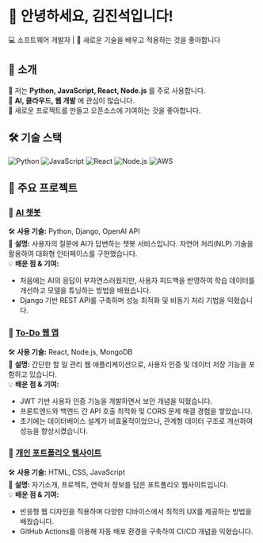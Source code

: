 # 👋 안녕하세요, 김진석입니다!
💻 소프트웨어 개발자 | 🚀 새로운 기술을 배우고 적용하는 것을 좋아합니다

## 🚀 소개
🔹 저는 **Python, JavaScript, React, Node.js** 를 주로 사용합니다.  
🔹 **AI, 클라우드, 웹 개발** 에 관심이 많습니다.  
🔹 새로운 프로젝트를 만들고 오픈소스에 기여하는 것을 좋아합니다.  

## 🛠 기술 스택
![Python](https://img.shields.io/badge/Python-3776AB?style=for-the-badge&logo=python&logoColor=white)
![JavaScript](https://img.shields.io/badge/JavaScript-F7DF1E?style=for-the-badge&logo=javascript&logoColor=black)
![React](https://img.shields.io/badge/React-61DAFB?style=for-the-badge&logo=react&logoColor=black)
![Node.js](https://img.shields.io/badge/Node.js-339933?style=for-the-badge&logo=nodedotjs&logoColor=white)
![AWS](https://img.shields.io/badge/AWS-232F3E?style=for-the-badge&logo=amazon-aws&logoColor=white)

## 📌 주요 프로젝트
### 🔹 [AI 챗봇](https://github.com/kimdeveloper/ai-chatbot)
🛠 **사용 기술:** Python, Django, OpenAI API  
📄 **설명:** 사용자의 질문에 AI가 답변하는 챗봇 서비스입니다. 자연어 처리(NLP) 기술을 활용하여 대화형 인터페이스를 구현했습니다.  
💡 **배운 점 & 기여:**
   - 처음에는 AI의 응답이 부자연스러웠지만, 사용자 피드백을 반영하여 학습 데이터를 개선하고 모델을 튜닝하는 방법을 배웠습니다.
   - Django 기반 REST API를 구축하며 성능 최적화 및 비동기 처리 기법을 익혔습니다.

### 🔹 [To-Do 웹 앱](https://github.com/kimdeveloper/todo-app)
🛠 **사용 기술:** React, Node.js, MongoDB  
📄 **설명:** 간단한 할 일 관리 웹 애플리케이션으로, 사용자 인증 및 데이터 저장 기능을 포함하고 있습니다.  
💡 **배운 점 & 기여:**
   - JWT 기반 사용자 인증 기능을 개발하면서 보안 개념을 익혔습니다.
   - 프론트엔드와 백엔드 간 API 호출 최적화 및 CORS 문제 해결 경험을 쌓았습니다.
   - 초기에는 데이터베이스 설계가 비효율적이었으나, 관계형 데이터 구조로 개선하여 성능을 향상시켰습니다.

### 🔹 [개인 포트폴리오 웹사이트](https://github.com/kimdeveloper/portfolio)
🛠 **사용 기술:** HTML, CSS, JavaScript  
📄 **설명:** 자기소개, 프로젝트, 연락처 정보를 담은 포트폴리오 웹사이트입니다.  
💡 **배운 점 & 기여:**
   - 반응형 웹 디자인을 적용하며 다양한 디바이스에서 최적의 UX를 제공하는 방법을 배웠습니다.
   - GitHub Actions를 이용해 자동 배포 환경을 구축하여 CI/CD 개념을 익혔습니다.
